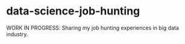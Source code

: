 # data-science-job-hunting
WORK IN PROGRESS: Sharing my job hunting experiences in big data industry.
